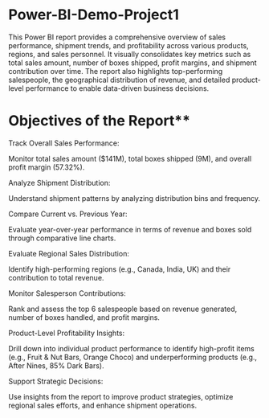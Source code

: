 # Power-BI-Demo-Project1
This Power BI report provides a comprehensive overview of sales performance, shipment trends, and profitability across various products, regions, and sales personnel. It visually consolidates key metrics such as total sales amount, number of boxes shipped, profit margins, and shipment contribution over time. The report also highlights top-performing salespeople, the geographical distribution of revenue, and detailed product-level performance to enable data-driven business decisions.


# Objectives of the Report**
Track Overall Sales Performance:

Monitor total sales amount ($141M), total boxes shipped (9M), and overall profit margin (57.32%).

Analyze Shipment Distribution:

Understand shipment patterns by analyzing distribution bins and frequency.

Compare Current vs. Previous Year:

Evaluate year-over-year performance in terms of revenue and boxes sold through comparative line charts.

Evaluate Regional Sales Distribution:

Identify high-performing regions (e.g., Canada, India, UK) and their contribution to total revenue.

Monitor Salesperson Contributions:

Rank and assess the top 6 salespeople based on revenue generated, number of boxes handled, and profit margins.

Product-Level Profitability Insights:

Drill down into individual product performance to identify high-profit items (e.g., Fruit & Nut Bars, Orange Choco) and underperforming products (e.g., After Nines, 85% Dark Bars).

Support Strategic Decisions:

Use insights from the report to improve product strategies, optimize regional sales efforts, and enhance shipment operations.
